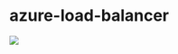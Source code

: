 # azure-load-balancer
[<img src="http://azuredeploy.net/deploybutton.png"/>](https://portal.azure.com/#create/Microsoft.Template/uri/https%3A%2F%2Fraw.githubusercontent.com%2Fchanduusc%2Fazure-lb2%2Fmaster%2Fazuredeploy.json)
